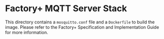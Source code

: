 # Factory+ MQTT Server Stack
This directory contains a `mosquitto.conf` file and a `Dockerfile` to build the image. Please refer to the Factory+ Specification and Implementation Guide for more information.
